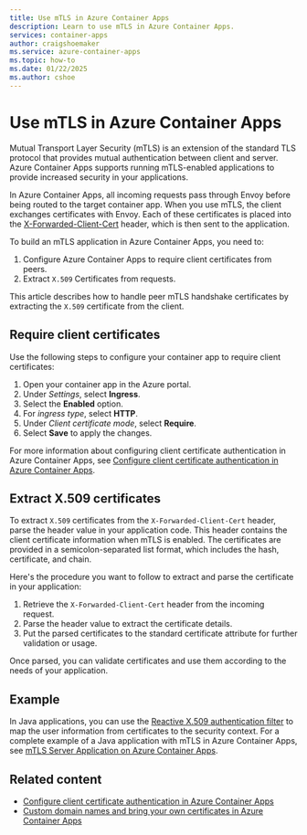 ```yaml
---
title: Use mTLS in Azure Container Apps
description: Learn to use mTLS in Azure Container Apps.
services: container-apps
author: craigshoemaker
ms.service: azure-container-apps
ms.topic: how-to
ms.date: 01/22/2025
ms.author: cshoe
---
```


# Use mTLS in Azure Container Apps

Mutual Transport Layer Security (mTLS) is an extension of the standard TLS protocol that provides mutual authentication between client and server. Azure Container Apps supports running mTLS-enabled applications to provide increased security in your applications.

In Azure Container Apps, all incoming requests pass through Envoy before being routed to the target container app. When you use mTLS, the client exchanges certificates with Envoy. Each of these certificates is placed into the [X-Forwarded-Client-Cert](ingress-overview.md#http-headers) header, which is then sent to the application.

To build an mTLS application in Azure Container Apps, you need to:

1. Configure Azure Container Apps to require client certificates from peers.
2. Extract `X.509` Certificates from requests.

This article describes how to handle peer mTLS handshake certificates by extracting the `X.509` certificate from the client.

## Require client certificates

Use the following steps to configure your container app to require client certificates:

1. Open your container app in the Azure portal.
1. Under *Settings*, select **Ingress**.
1. Select the **Enabled** option.
1. For *ingress type*, select **HTTP**.
1. Under *Client certificate mode*, select **Require**.
1. Select **Save** to apply the changes.

For more information about configuring client certificate authentication in Azure Container Apps, see [Configure client certificate authentication in Azure Container Apps](client-certificate-authorization.md).

## Extract X.509 certificates

To extract `X.509` certificates from the `X-Forwarded-Client-Cert` header, parse the header value in your application code. This header contains the client certificate information when mTLS is enabled. The certificates are provided in a semicolon-separated list format, which includes the hash, certificate, and chain.

Here's the procedure you want to follow to extract and parse the certificate in your application:

1. Retrieve the `X-Forwarded-Client-Cert` header from the incoming request.
1. Parse the header value to extract the certificate details.
1. Put the parsed certificates to the standard certificate attribute for further validation or usage.

Once parsed, you can validate certificates and use them according to the needs of your application.

## Example

In Java applications, you can use the [Reactive X.509 authentication filter](https://docs.spring.io/spring-security/reference/reactive/authentication/x509.html) to map the user information from certificates to the security context. For a complete example of a Java application with mTLS in Azure Container Apps, see [mTLS Server Application on Azure Container Apps](https://github.com/Azure-Samples/azure-container-apps-java-samples/tree/main/azure-container-apps-mtls-certificate-filter).

## Related content

- [Configure client certificate authentication in Azure Container Apps](client-certificate-authorization.md)
- [Custom domain names and bring your own certificates in Azure Container Apps](custom-domains-certificates.md)

